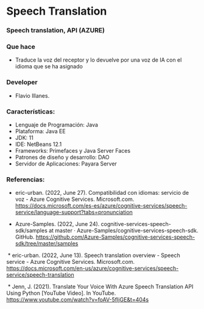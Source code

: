 # Speech Translation

### Speech translation, API (AZURE)

### Que hace
  - Traduce la voz del receptor y lo devuelve por una voz de IA con el idioma que se ha asignado

### Developer
  * Flavio Illanes.

### Características:
  * Lenguaje de Programación: Java
  * Plataforma: Java EE
  * JDK: 11
  * IDE: NetBeans 12.1
  * Frameworks: Primefaces y Java Server Faces 
  * Patrones de diseño y desarrollo: DAO
  * Servidor de Aplicaciones: Payara Server

### Referencias:
  * eric-urban. (2022, June 27). Compatibilidad con idiomas: servicio de voz - Azure Cognitive Services. Microsoft.com. https://docs.microsoft.com/es-es/azure/cognitive-services/speech-service/language-support?tabs=pronunciation
  
  * Azure-Samples. (2022, June 24). cognitive-services-speech-sdk/samples at master · Azure-Samples/cognitive-services-speech-sdk. GitHub. https://github.com/Azure-Samples/cognitive-services-speech-sdk/tree/master/samples
  
‌  * eric-urban. (2022, June 13). Speech translation overview - Speech service - Azure Cognitive Services. Microsoft.com. https://docs.microsoft.com/en-us/azure/cognitive-services/speech-service/speech-translation

‌  * Jenn, J. (2021). Translate Your Voice With Azure Speech Translation API Using Python [YouTube Video]. In YouTube. https://www.youtube.com/watch?v=foAV-5fIjGE&t=404s

‌
